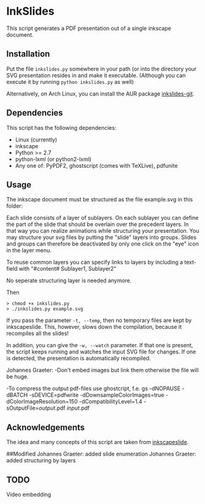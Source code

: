 # InkSlides

This script generates a PDF presentation out of a single inkscape
document. 

## Installation

Put the file `inkslides.py` somewhere in your path (or into the
directory your SVG presentation resides in and make it executable. 
(Although you can execute it by running `python inkslides.py` as
well)

Alternatively, on Arch Linux, you can install the AUR package
[inkslides-git](https://aur.archlinux.org/packages/inkslides-git/).

## Dependencies

This script has the following dependencies:

  * Linux (currently)
  * inkscape
  * Python >= 2.7
  * python-lxml (or python2-lxml)
  * Any one of: PyPDF2, ghostscript (comes with TeXLive), pdfunite

## Usage

The inkscape document must be structured as the file example.svg in this folder:

Each slide consists of a layer of sublayers.
On each sublayer you can define the part of the slide that should be overlain over the precedent layers.
In that way you can realize animations while structuring your presentation.
You may structure your svg files by putting the "slide" layers into groups.
Slides and groups can therefore be deactivated by only one click on the "eye" icon in the layer menu.

To reuse common layers you can specify links to layers by including a text-field with 
"#content#
Sublayer1, Sublayer2"

No seperate structuring layer is needed anymore.

Then

    > chmod +x inkslides.py
    > ./inkslides.py example.svg

If you pass the parameter `-t, --temp`, then no temporary files are
kept by inkscapeslide. This, however, slows down the compilation,
because it recompiles all the slides!

In addition, you can give the `-w, --watch` parameter. If that one is 
present, the script keeps running and watches the input SVG file for 
changes. If one is detected, the presentation is automatically recompiled.

Johannes Graeter:
-Don't embed images but link them otherwise the file will be huge.

-To compress the output pdf-files use ghostcript, f.e.
 gs -dNOPAUSE -dBATCH -sDEVICE=pdfwrite -dDownsampleColorImages=true -dColorImageResolution=150 -dCompatibilityLevel=1.4 -sOutputFile=$output$.pdf $input$.pdf

## Acknowledgements

The idea and many concepts of this script are taken from 
[inkscapeslide](https://github.com/abourget/inkscapeslide).

##Modified
Johannes Graeter: added slide enumeration
Johannes Graeter: added structuring by layers

## TODO 
Video embedding

